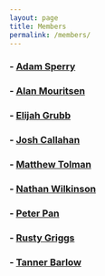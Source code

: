 ```yaml
---
layout: page
title: Members
permalink: /members/
---
```

### - [Adam Sperry](../Adam)
### - [Alan Mouritsen](../Alan)
### - [Elijah Grubb](../Elijah)
### - [Josh Callahan](../Josh)
### - [Matthew Tolman](../Matthew)
### - [Nathan Wilkinson](../Nathan)
### - [Peter Pan](../Peter)
### - [Rusty Griggs](../Rusty)
### - [Tanner Barlow](../Tanner)
